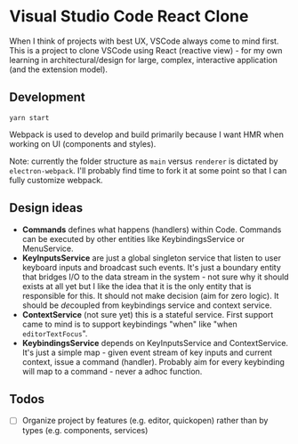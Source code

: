 # Visual Studio Code React Clone

When I think of projects with best UX, VSCode always come to mind first. This is a project to clone VSCode using React (reactive view) - for my own learning in architectural/design for large, complex, interactive application (and the extension model).

## Development

```base
yarn start
```

Webpack is used to develop and build primarily because I want HMR when working on UI (components and styles).

Note: currently the folder structure as `main` versus `renderer` is dictated by `electron-webpack`. I'll probably find time to fork it at some point so that I can fully customize webpack.

## Design ideas

- **Commands** defines what happens (handlers) within Code. Commands can be executed by other entities like KeybindingsService or MenuService.
- **KeyInputsService** are just a global singleton service that listen to user keyboard inputs and broadcast such events. It's just a boundary entity that bridges I/O to the data stream in the system - not sure why it should exists at all yet but I like the idea that it is the only entity that is responsible for this. It should not make decision (aim for zero logic). It should be *de*coupled from keybindings service and context service.
- **ContextService** (not sure yet) this is a stateful service. First support came to mind is to support keybindings "when" like "when `editorTextFocus`".
- **KeybindingsService** depends on KeyInputsService and ContextService. It's just a simple map - given event stream of key inputs and current context, issue a command (handler). Probably aim for every keybinding will map to a command - never a adhoc function.

## Todos

- [ ] Organize project by features (e.g. editor, quickopen) rather than by types (e.g. components, services)
